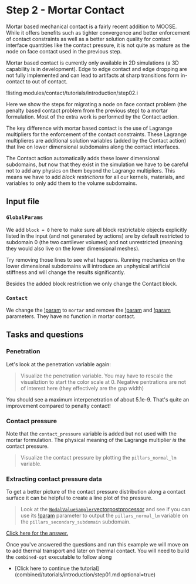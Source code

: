 # Step 2 - Mortar Contact

Mortar based mechanical contact is a fairly recent addition to MOOSE. While it
offers benefits such as tighter convergence and better enforcement of contact
constraints as well as a better solution quality for contact interface
quantities like the contact pressure, it is not quite as mature as the node on
face contact used in the previous step.

Mortar based contact is currently only available in 2D simulations (a 3D
capability is in development). Edge to edge contact and edge dropping are not
fully implemented and can lead to artifacts at sharp transitions form in-contact
to out of contact.

!listing modules/contact/tutorials/introduction/step02.i

Here we show the steps for migrating a node on face contact problem (the penalty
based contact problem from the previous step) to a mortar formulation. Most of the extra work is performed by the Contact action.

The key difference with mortar based contact is the use of Lagrange multipliers
for the enforcement of the contact constraints. These Lagrange multiplieres are
additional solution variables (added by the Contact action) that live on lower
dimensional subdomains along the contact interfaces.

The Contact action automatically adds these lower dimensional subdomains, _but_
now that they exist in the simulation we have to be careful not to add any physics
on them beyond the Lagrange multipliers. This means we have to add *block restrictions* for all our kernels, materials, and variables to only add them to the volume subdomains.

## Input file

### `GlobalParams`

We add `block = 0` here to make sure all block restrictable objects explicitly
listed in the input (and not generated by actions) are by default restricted to
subdomain 0 (the two cantilever volumes) and not unrestricted (meaning they
would also live on the lower dimensional meshes).

Try removing those lines to see what happens. Running mechanics on the
lower dimensional subdomains will introduce an unphysical artificial stiffness
and will change the results significantly.

Besides the added block restriction we only change the Contact block.

### `Contact`

We change the [!param](/Contact/ContactAction/formulation) to `mortar` and
remove the [!param](/Contact/ContactAction/penalty) and
[!param](/Contact/ContactAction/normalize_penalty) parameters. They have no
function in mortar contact.

## Tasks and questions

### Penetration

Let's look at the penetration variable again:

> Visualize the penetration variable. You may have to rescale the visualiztion
> to start the color scale at 0. Negative pentrations are not of interest here
> (they effectively are the gap width)

You should see a maximum interpenetration of about 5.1e-9. That's quite an improvement compared to penalty contact!

### Contact pressure

Note that the `contact_pressure` variable is added but not used with the mortar formulation. The physical meaning of the Lagrange multiplier _is_ the contact pressure.

> Visualize the contact pressure by plotting the `pillars_normal_lm` variable.

### Extracting contact pressure data

To get a better picture of the contact pressure distribution along a contact
surface it can be helpful to create a line plot of the pressure.

> Look at the
> [`NodalValueSampler`](NodalValueSampler.md)[vectorpostprocessor](VectorPostprocessors/index.md)
> and see if you can use its
> [!param](/VectorPostprocessors/NodalValueSampler/block) parameter to output the
> `pillars_normal_lm` variable on the `pillars_secondary_subdomain` subdomain.

[Click here for the answer.](contact/tutorials/introduction/answer02a.md)

Once you've answered the questions and run this example we will move on to add
thermal transport and later on thermal contact. You will need to build the
`combined-opt` executable to follow along

- [Click here to continue the tutorial](combined/tutorials/introduction/step01.md optional=true)
